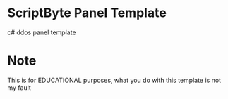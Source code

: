 # ScriptByte Panel Template
c# ddos panel template 

# Note
This is for EDUCATIONAL purposes, what you do with this template is not my fault
